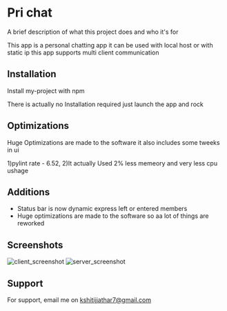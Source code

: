 
# Pri chat

A brief description of what this project does and who it's for

This app is a personal chatting app it can be used with local host or with static ip 
this app supports multi client communication

## Installation

Install my-project with npm


There is actually no Installation required just launch the app and rock


## Optimizations

Huge Optimizations are made to the software it also includes some tweeks in ui 

1)pylint rate - 6.52,
2)It actually Used 2% less memeory and very less cpu ushage
## Additions

- Status bar is now dynamic express left or entered members
- Huge optimizations are made to the software so aa lot of things are reworked




## Screenshots
![client_screenshot](https://user-images.githubusercontent.com/65331304/139207045-d21e4e24-023c-4018-9ad8-88aa42091f62.jpg)
![server_screenshot](https://user-images.githubusercontent.com/65331304/139207065-ea6f486d-ab41-4b2a-a1bd-9368520e23b4.jpg)

  
## Support

For support, email me on kshitijjathar7@gmail.com

  
